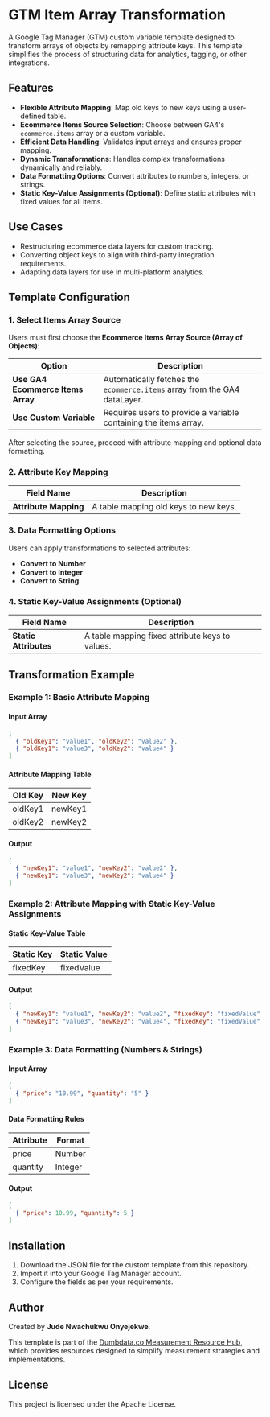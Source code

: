 # GTM Item Array Transformation

A Google Tag Manager (GTM) custom variable template designed to transform arrays of objects by remapping attribute keys. This template simplifies the process of structuring data for analytics, tagging, or other integrations.

## Features

- **Flexible Attribute Mapping**: Map old keys to new keys using a user-defined table.
- **Ecommerce Items Source Selection**: Choose between GA4's `ecommerce.items` array or a custom variable.
- **Efficient Data Handling**: Validates input arrays and ensures proper mapping.
- **Dynamic Transformations**: Handles complex transformations dynamically and reliably.
- **Data Formatting Options**: Convert attributes to numbers, integers, or strings.
- **Static Key-Value Assignments (Optional)**: Define static attributes with fixed values for all items.

## Use Cases

- Restructuring ecommerce data layers for custom tracking.
- Converting object keys to align with third-party integration requirements.
- Adapting data layers for use in multi-platform analytics.

## Template Configuration

### 1. Select Items Array Source

Users must first choose the **Ecommerce Items Array Source (Array of Objects)**:

| Option                            | Description                                                               |
| --------------------------------- | ------------------------------------------------------------------------- |
| **Use GA4 Ecommerce Items Array** | Automatically fetches the `ecommerce.items` array from the GA4 dataLayer. |
| **Use Custom Variable**           | Requires users to provide a variable containing the items array.          |

After selecting the source, proceed with attribute mapping and optional data formatting.

### 2. Attribute Key Mapping

| Field Name            | Description                           |
| --------------------- | ------------------------------------- |
| **Attribute Mapping** | A table mapping old keys to new keys. |

### 3. Data Formatting Options

Users can apply transformations to selected attributes:

- **Convert to Number**
- **Convert to Integer**
- **Convert to String**

### 4. Static Key-Value Assignments (Optional)

| Field Name            | Description                                     |
| --------------------- | ----------------------------------------------- |
| **Static Attributes** | A table mapping fixed attribute keys to values. |

## Transformation Example

### Example 1: Basic Attribute Mapping

#### Input Array

```json
[
  { "oldKey1": "value1", "oldKey2": "value2" },
  { "oldKey1": "value3", "oldKey2": "value4" }
]
```

#### Attribute Mapping Table

| Old Key | New Key |
| ------- | ------- |
| oldKey1 | newKey1 |
| oldKey2 | newKey2 |

#### Output

```json
[
  { "newKey1": "value1", "newKey2": "value2" },
  { "newKey1": "value3", "newKey2": "value4" }
]
```

### Example 2: Attribute Mapping with Static Key-Value Assignments

#### Static Key-Value Table

| Static Key | Static Value |
| ---------- | ------------ |
| fixedKey   | fixedValue   |

#### Output

```json
[
  { "newKey1": "value1", "newKey2": "value2", "fixedKey": "fixedValue" },
  { "newKey1": "value3", "newKey2": "value4", "fixedKey": "fixedValue" }
]
```

### Example 3: Data Formatting (Numbers & Strings)

#### Input Array

```json
[
  { "price": "10.99", "quantity": "5" }
]
```

#### Data Formatting Rules

| Attribute | Format  |
| --------- | ------- |
| price     | Number  |
| quantity  | Integer |

#### Output

```json
[
  { "price": 10.99, "quantity": 5 }
]
```

## Installation

1. Download the JSON file for the custom template from this repository.
2. Import it into your Google Tag Manager account.
3. Configure the fields as per your requirements.

## Author

Created by **Jude Nwachukwu Onyejekwe**.

This template is part of the [Dumbdata.co Measurement Resource Hub](https://dumbdata.co), which provides resources designed to simplify measurement strategies and implementations.

## License

This project is licensed under the Apache License.

